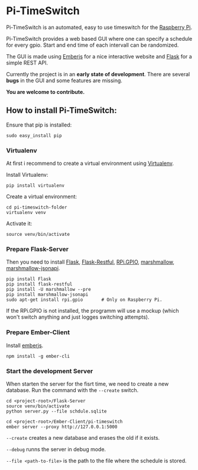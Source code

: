 # Pi-TimeSwitch
Pi-TimeSwitch is an automated, easy to use timeswitch for the [Raspberry Pi](https://www.raspberrypi.org).

Pi-TimeSwitch provides a web based GUI where one can specify a schedule for every gpio. Start and end time of each intervall can be randomized.

The GUI is made using [Emberjs](http://emberjs.com) for a nice interactive website and [Flask](http://flask.pocoo.org) for a simple REST API.

Currently the project is in an **early state of development**. There are several **bugs** in the GUI and some features are missing.

**You are welcome to contribute.**

## How to install Pi-TimeSwitch:

Ensure that pip is installed:

~~~
sudo easy_install pip
~~~

### Virtualenv

At first i recommend to create a virtual environment using [Virtualenv]().

Install Virtualenv:

~~~
pip install virtualenv
~~~

Create a virtual environment:

~~~
cd pi-timeswitch-folder
virtualenv venv
~~~
Activate it:

~~~
source venv/bin/activate
~~~

### Prepare Flask-Server

Then you need to install [Flask](http://flask.pocoo.org), [Flask-Restful](http://flask-restful.readthedocs.org/en/0.3.4/), [RPi.GPIO](https://pypi.python.org/pypi/RPi.GPIO), [marshmallow](http://marshmallow.readthedocs.org/en/latest/), [marshmallow-jsonapi](https://marshmallow-jsonapi.readthedocs.org/en/latest/).

~~~
pip install Flask
pip install flask-restful
pip install -U marshmallow --pre
pip install marshmallow-jsonapi
sudo apt-get install rpi.gpio		# Only on Raspberry Pi. 
~~~

If the RPi.GPIO is not installed, the programm will use a mockup (which won't switch anything and just logges switching attempts).

### Prepare Ember-Client

Install [emberjs](http://emberjs.com).

~~~
npm install -g ember-cli
~~~


###  Start the development Server

When starten the server for the fisrt time, we need to create a new database. Run the command with the `--create` switch. 

~~~
cd <project-root>/Flask-Server
source venv/bin/activate
python server.py --file schdule.sqlite

cd <project-root>/Ember-Client/pi-timeswitch
ember server --proxy http://127.0.0.1:5000
~~~

`--create` creates a new database and erases the old if it exists.

`--debug` runns the server in debug mode.

`--file <path-to-file>` is the path to the file where the schedule is stored.
